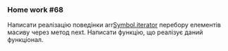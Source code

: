 ### Home work #68
Написати реалізацію поведінки arr[Symbol.iterator]() перебору елементів масиву через метод next. Написати функцію, що реалізує даний функціонал.